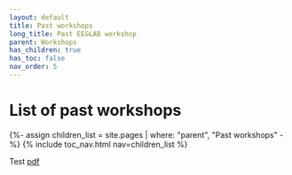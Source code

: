 ```yaml
---
layout: default
title: Past workshops
long_title: Past EEGLAB workshop
parent: Workshops
has_children: true
has_toc: false
nav_order: 5
---
```

<h1>List of past workshops</h1>

{%- assign children_list = site.pages | where: "parent", "Past workshops" -%}
{% include toc_nav.html nav=children_list %}

Test [pdf](/assets/pdfs/EEGLAB2022_Lublin_Iversen_Intro_handout.pdf)
